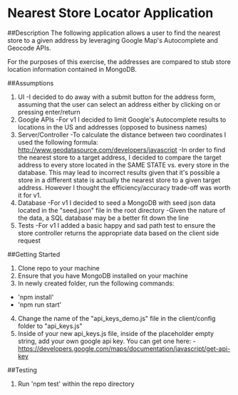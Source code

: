 # Nearest Store Locator Application

##Description
The following application allows a user to find the nearest store to a given address by leveraging
Google Map's Autocomplete and Geocode APIs.

For the purposes of this exercise, the addresses are compared to stub store location information contained in MongoDB.

##Assumptions
1. UI
  -I decided to do away with a submit button for the address form, assuming that the user can select an address either by clicking on or pressing enter/return
2. Google APIs
  -For v1 I decided to limit Google's Autocomplete results to locations in the US and addresses (opposed to business names)
3. Server/Controller
  -To calculate the distance between two coordinates I used the following formula: http://www.geodatasource.com/developers/javascript
  -In order to find the nearest store to a target address, I decided to compare the target address to every store located in the SAME STATE vs. every store in the database.
  This may lead to incorrect results given that it's possible a store in a different state is actually the nearest store to a given target address. However I thought the efficiency/accuracy trade-off 
  was worth it for v1. 
4. Database
  -For v1 I decided to seed a MongoDB with seed json data located in the "seed.json" file
   in the root directory
  -Given the nature of the data, a SQL database may be a better fit down the line
5. Tests
  -For v1 I added a basic happy and sad path test to ensure the store controller returns the appropriate data based on the client side request

##Getting Started
1. Clone repo to your machine
2. Ensure that you have MongoDB installed on your machine
3. In newly created folder, run the following commands:
  - 'npm install'
  - 'npm run start'
4. Change the name of the "api_keys_demo.js" file in the client/config folder to "api_keys.js"
5. Inside of your new api_keys.js file, inside of the placeholder empty string, add your own google api key. You can get one here:
  -https://developers.google.com/maps/documentation/javascript/get-api-key

##Testing
1. Run 'npm test' within the repo directory

